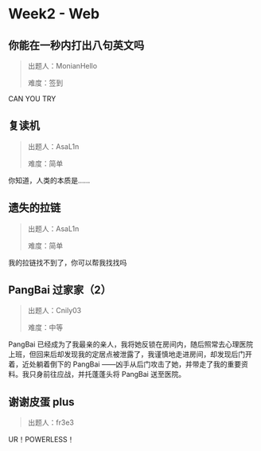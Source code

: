 # Week2 - Web

## 你能在一秒内打出八句英文吗

> 出题人：MonianHello
>
> 难度：签到

CAN YOU TRY

## 复读机

> 出题人：AsaL1n
>
> 难度：简单

你知道，人类的本质是……

## 遗失的拉链

> 出题人：AsaL1n
>
> 难度：简单

我的拉链找不到了，你可以帮我找找吗

## PangBai 过家家（2）

> 出题人：Cnily03
>
> 难度：中等

PangBai 已经成为了我最亲的亲人，我将她反锁在房间内，随后照常去心理医院上班，但回来后却发现我的定居点被泄露了，我谨慎地走进房间，却发现后门开着，近处躺着倒下的 PangBai ——凶手从后门攻击了她，并带走了我的重要资料。我只身前往应战，并托蓬蓬头将 PangBai 送至医院。

## 谢谢皮蛋 plus

> 出题人：fr3e3

UR！POWERLESS！
